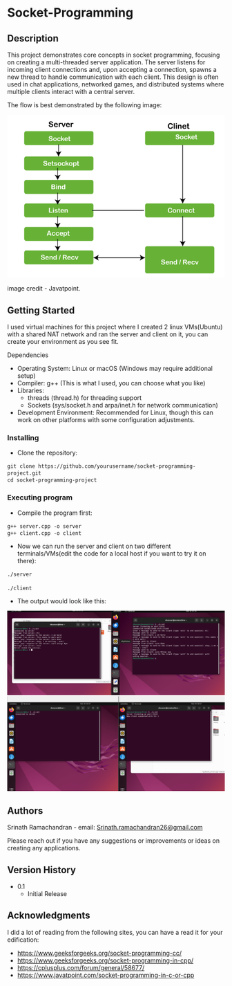 # Socket-Programming

## Description

This project demonstrates core concepts in socket programming, focusing on creating a multi-threaded server application. The server listens for incoming client connections and, upon accepting a connection, spawns a new thread to handle communication with each client. This design is often used in chat applications, networked games, and distributed systems where multiple clients interact with a central server.

The flow is best demonstrated by the following image:

![Alt text describing the image](./img.png)

image credit - Javatpoint.


## Getting Started

I used virtual machines for this project where I created 2 linux VMs(Ubuntu) with a shared NAT network and ran the server and client on it, you can create your environment as you see fit.

Dependencies
 * Operating System: Linux or macOS (Windows may require additional setup)
 * Compiler: g++ (This is what I used, you can choose what you like)
 * Libraries:
    * threads (thread.h) for threading support
    * Sockets (sys/socket.h and arpa/inet.h for network communication)
 * Development Environment: Recommended for Linux, though this can work on other platforms with some configuration adjustments.

 


### Installing

* Clone the repository:

```
git clone https://github.com/yourusername/socket-programming-project.git
cd socket-programming-project
```
  

### Executing program

* Compile the program first:
```
g++ server.cpp -o server
g++ client.cpp -o client
```
* Now we can run the server and client on two different terminals/VMs(edit the code for a local host if you want to try it on there):
```
./server 

./client
```

* The output would look like this:

![Alt text describing the image](./server-client.PNG)
![Alt text describing the image](./mul_thread.PNG)


  

## Authors

Srinath Ramachandran - email: Srinath.ramachandran26@gmail.com

Please reach out if you have any suggestions or improvements or ideas on creating any applications.

## Version History

* 0.1
    * Initial Release




## Acknowledgments

I did a lot of reading from the following sites, you can have a read it for your edification:

* https://www.geeksforgeeks.org/socket-programming-cc/
* https://www.geeksforgeeks.org/socket-programming-in-cpp/
* https://cplusplus.com/forum/general/58677/
* https://www.javatpoint.com/socket-programming-in-c-or-cpp

  
